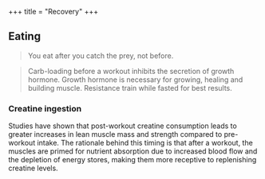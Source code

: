 +++
title = "Recovery"
+++

## Eating

> You eat after you catch the prey, not before.  

> Carb-loading before a workout inhibits the secretion of growth hormone. Growth hormone is necessary for growing, healing and building muscle. Resistance train while fasted for best results.

### Creatine ingestion
Studies have shown that post-workout creatine consumption leads to greater increases in lean muscle mass and strength compared to pre-workout intake. The rationale behind this timing is that after a workout, the muscles are primed for nutrient absorption due to increased blood flow and the depletion of energy stores, making them more receptive to replenishing creatine levels.
